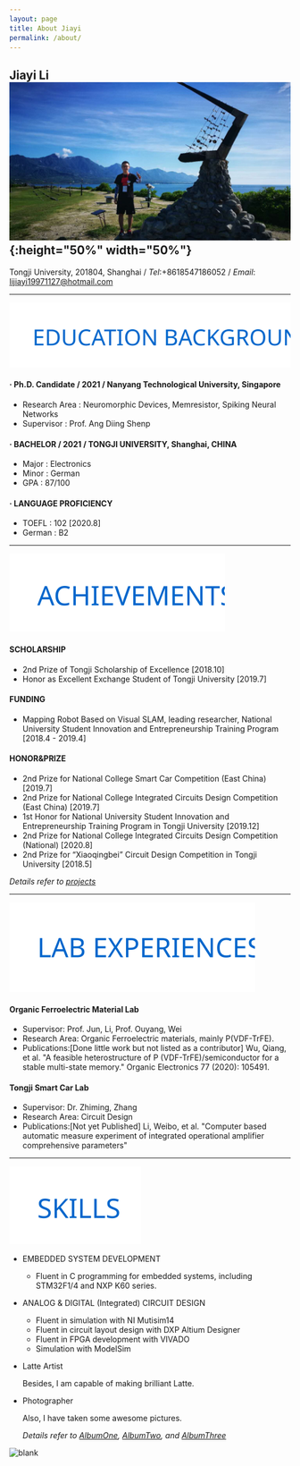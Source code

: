 ```yaml
---
layout: page
title: About Jiayi
permalink: /about/
---
```


## Jiayi Li ![jiayi_pic](/assets/img/jiayi_pic.jpg){:height="50%" width="50%"}

Tongji University, 201804, Shanghai / *Tel*:+8618547186052 / *Email*: <lijiayi19971127@hotmail.com>

---

![Education_Background](/static/posts/About_Edu_BG.svg)

####    · Ph.D. Candidate / 2021 / Nanyang Technological University, Singapore

- Research Area : Neuromorphic Devices, Memresistor, Spiking Neural Networks
- Supervisor    : Prof. Ang Diing Shenp

####    · BACHELOR / 2021 / TONGJI UNIVERSITY, Shanghai, CHINA

- Major  : Electronics
- Minor  : German
- GPA    : 87/100

####    · LANGUAGE PROFICIENCY

- TOEFL  : 102 [2020.8]
- German : B2

---

![Achievements](/static/posts/About_Achievements.svg)

#### SCHOLARSHIP

- 2nd Prize of Tongji Scholarship of Excellence [2018.10]
- Honor as Excellent Exchange Student of Tongji University [2019.7]

#### FUNDING

- Mapping Robot Based on Visual SLAM, leading researcher, National University Student Innovation and Entrepreneurship Training Program [2018.4 - 2019.4]

#### HONOR&PRIZE

- 2nd Prize for National College Smart Car Competition (East China) [2019.7]
- 2nd Prize for National College Integrated Circuits Design Competition (East China) [2019.7]
- 1st Honor for National University Student Innovation and Entrepreneurship Training Program in Tongji University [2019.12]
- 2nd Prize for National College Integrated Circuits Design Competition (National) [2020.8]
- 2nd Prize for “Xiaoqingbei” Circuit Design Competition in Tongji University [2018.5]

*Details refer to [projects](https://shieldjy.github.io/projects/)*

---
![Lab](/static/posts/About_Labex.svg)

#### Organic Ferroelectric Material Lab

- Supervisor: Prof. Jun, Li, Prof. Ouyang, Wei
- Research Area: Organic Ferroelectric materials, mainly P(VDF-TrFE).
- Publications:[Done little work but not listed as a contributor] Wu, Qiang, et al. "A feasible heterostructure of P (VDF-TrFE)/semiconductor for a stable multi-state memory." Organic Electronics 77 (2020): 105491.

#### Tongji Smart Car Lab

- Supervisor: Dr. Zhiming, Zhang
- Research Area: Circuit Design
- Publications:[Not yet Published] Li, Weibo, et al. "Computer based automatic measure experiment of integrated operational amplifier comprehensive parameters"

---

![Skills](/static/posts/About_Skills.svg)

* EMBEDDED SYSTEM DEVELOPMENT

  - Fluent in C programming for embedded systems, including STM32F1/4 and NXP K60 series.

* ANALOG & DIGITAL (Integrated) CIRCUIT DESIGN

  - Fluent in simulation with NI Mutisim14
  - Fluent in circuit layout design with DXP Altium Designer
  - Fluent in FPGA development with VIVADO
  - Simulation with ModelSim

* Latte Artist

    Besides, I am capable of making brilliant Latte.

* Photographer

    Also, I have taken some awesome pictures.

    *Details refer to [AlbumOne](https://shieldjy.github.io/nonsense/photo_album_1.html), [AlbumTwo](https://shieldjy.github.io/nonsense/photo_album_2.html), and [AlbumThree](https://shieldjy.github.io/nonsense/photo_album_3.html)*

![blank](/assets/img/placeholder.png)
